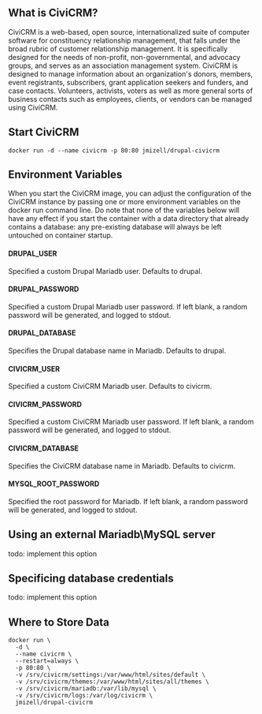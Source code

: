 ## What is CiviCRM?

CiviCRM is a web-based, open source, internationalized suite of computer software for constituency relationship management, that falls under the broad rubric of customer relationship management. It is specifically designed for the needs of non-profit, non-governmental, and advocacy groups, and serves as an association management system. CiviCRM is designed to manage information about an organization's donors, members, event registrants, subscribers, grant application seekers and funders, and case contacts. Volunteers, activists, voters as well as more general sorts of business contacts such as employees, clients, or vendors can be managed using CiviCRM.

## Start CiviCRM

```docker run -d --name civicrm -p 80:80 jmizell/drupal-civicrm```

## Environment Variables
When you start the CiviCRM image, you can adjust the configuration of the CiviCRM instance by passing one or more environment variables on the docker run command line. Do note that none of the variables below will have any effect if you start the container with a data directory that already contains a database: any pre-existing database will always be left untouched on container startup.

#### DRUPAL_USER
Specified a custom Drupal Mariadb user. Defaults to drupal.

#### DRUPAL_PASSWORD
Specified a custom Drupal Mariadb user password. If left blank, a random password will be generated, and logged to stdout.

#### DRUPAL_DATABASE
Specifies the Drupal database name in Mariadb. Defaults to drupal.

#### CIVICRM_USER
Specified a custom CiviCRM Mariadb user. Defaults to civicrm.

#### CIVICRM_PASSWORD
Specified a custom CiviCRM Mariadb user password. If left blank, a random password will be generated, and logged to stdout.

#### CIVICRM_DATABASE
Specifies the CiviCRM database name in Mariadb. Defaults to civicrm.

#### MYSQL_ROOT_PASSWORD
Specified the root password for Mariadb. If left blank, a random password will be generated, and logged to stdout.

## Using an external Mariadb\MySQL server

todo: implement this option

## Specificing database credentials

todo: implement this option

## Where to Store Data

```
docker run \
  -d \
  --name civicrm \
  --restart=always \
  -p 80:80 \
  -v /srv/civicrm/settings:/var/www/html/sites/default \
  -v /srv/civicrm/themes:/var/www/html/sites/all/themes \
  -v /srv/civicrm/mariadb:/var/lib/mysql \
  -v /srv/civicrm/logs:/var/log/civicrm \
  jmizell/drupal-civicrm
  ```
